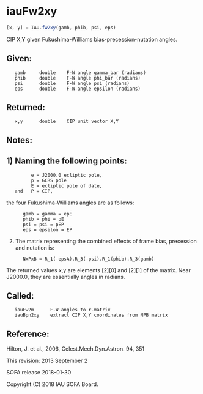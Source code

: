 # iauFw2xy

```js
[x, y] = IAU.fw2xy(gamb, phib, psi, eps)
```

CIP X,Y given Fukushima-Williams bias-precession-nutation angles.

## Given:
```
   gamb     double    F-W angle gamma_bar (radians)
   phib     double    F-W angle phi_bar (radians)
   psi      double    F-W angle psi (radians)
   eps      double    F-W angle epsilon (radians)
```

## Returned:
```
   x,y      double    CIP unit vector X,Y
```

## Notes:

## 1) Naming the following points:

```
         e = J2000.0 ecliptic pole,
         p = GCRS pole
         E = ecliptic pole of date,
   and   P = CIP,
```

   the four Fukushima-Williams angles are as follows:

```
      gamb = gamma = epE
      phib = phi = pE
      psi = psi = pEP
      eps = epsilon = EP
```

2) The matrix representing the combined effects of frame bias,
   precession and nutation is:

```
      NxPxB = R_1(-epsA).R_3(-psi).R_1(phib).R_3(gamb)
```

   The returned values x,y are elements [2][0] and [2][1] of the
   matrix.  Near J2000.0, they are essentially angles in radians.

## Called:
```
   iauFw2m      F-W angles to r-matrix
   iauBpn2xy    extract CIP X,Y coordinates from NPB matrix
```

## Reference:

   Hilton, J. et al., 2006, Celest.Mech.Dyn.Astron. 94, 351

This revision:  2013 September 2

SOFA release 2018-01-30

Copyright (C) 2018 IAU SOFA Board.